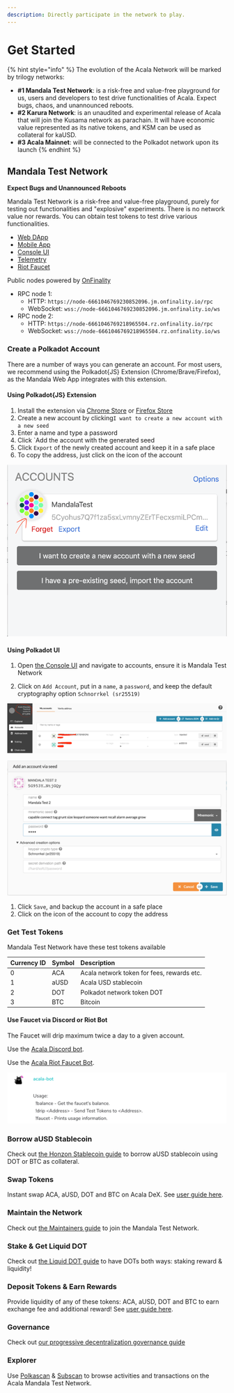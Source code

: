 ```yaml
---
description: Directly participate in the network to play.
---
```


# Get Started

{% hint style="info" %}
The evolution of the Acala Network will be marked by trilogy networks:

* **\#1 Mandala Test Network**: is a risk-free and value-free playground for us, users and developers to test drive functionalities of Acala. Expect bugs, chaos, and unannounced reboots.
* **\#2 Karura Network**: is an unaudited and experimental release of Acala that will join the Kusama network as parachain. It will have economic value represented as its native tokens, and KSM can be used as collateral for kaUSD.
* **\#3 Acala Mainnet**: will be connected to the Polkadot network upon its launch
{% endhint %}

## Mandala Test Network

**Expect Bugs and Unannounced Reboots**

Mandala Test Network is a risk-free and value-free playground, purely for testing out functionalities and "explosive" experiments. There is no network value nor rewards. You can obtain test tokens to test drive various functionalities.

* [Web DApp](https://apps.acala.network/)
* [Mobile App](https://polkawallet.io/#download)
* [Console UI](https://console.acala.network/)
* [Telemetry](https://telemetry.polkadot.io/#list/Acala%20Mandala%20TC3)
* [Riot Faucet](https://riot.im/app/#/room/#acala-faucet:matrix.org)

Public nodes powered by [OnFinality](https://www.onfinality.io/)

* RPC node 1:
  * HTTP: `https://node-6661046769230852096.jm.onfinality.io/rpc`
  * WebSocket: `wss://node-6661046769230852096.jm.onfinality.io/ws`
* RPC node 2:
  * HTTP: `https://node-6661046769218965504.rz.onfinality.io/rpc`
  * WebSocket: `wss://node-6661046769218965504.rz.onfinality.io/ws`

### Create a Polkadot Account

There are a number of ways you can generate an account. For most users, we recommend using the Polkadot{JS} Extension \(Chrome/Brave/Firefox\), as the Mandala Web App integrates with this extension.

#### Using Polkadot{JS} Extension

1. Install the extension via [Chrome Store](https://chrome.google.com/webstore/detail/polkadot%7Bjs%7D-extension/mopnmbcafieddcagagdcbnhejhlodfdd?hl=en) or [Firefox Store](https://addons.mozilla.org/en-US/firefox/addon/polkadot-js-extension/)
2. Create a new account by clicking`I want to create a new account with a new seed`
3. Enter a name and type a password
4. Click \`Add the account with the generated seed
5. Click `Export` of the newly created account and keep it in a safe place
6. To copy the address, just click on the icon of the account

![](../.gitbook/assets/started_extension.png)

#### Using Polkadot UI

1. Open [the Console UI](https://console.acala.network/#/accounts) and navigate to accounts, ensure it is Mandala Test Network

 2. Click on `Add Account`, put in a `name`, a `password`, and keep the default cryptography option `Schnorrkel (sr25519)`

![Polkadot UI](../.gitbook/assets/started_ui.png)

![create](../.gitbook/assets/started_createacc.png)

1. Click `Save`, and backup the account in a safe place
2. Click on the icon of the account to copy the address

### Get Test Tokens

Mandala Test Network have these test tokens available

| Currency ID | Symbol | Description |
| :--- | :--- | :--- |
| 0 | ACA | Acala network token for fees, rewards etc. |
| 1 | aUSD | Acala USD stablecoin |
| 2 | DOT | Polkadot network token DOT |
| 3 | BTC | Bitcoin |

#### Use Faucet via Discord or Riot Bot

The Faucet will drip maximum twice a day to a given account.

Use the [Acala Discord bot](https://discord.gg/Huh7F4p).

Use the [Acala Riot Faucet Bot](https://riot.im/app/#/room/#acala-faucet:matrix.org). 

![faucet](../.gitbook/assets/started_faucet.png)

### Borrow aUSD Stablecoin

Check out [the Honzon Stablecoin guide](https://wiki.acala.network/learn/basics/honzon-stablecoin) to borrow aUSD stablecoin using DOT or BTC as collateral.

### Swap Tokens

Instant swap ACA, aUSD, DOT and BTC on Acala DeX. See [user guide here](https://wiki.acala.network/learn/basics/dex).

### Maintain the Network

Check out [the Maintainers guide](https://wiki.acala.network/maintain/network-maintainers) to join the Mandala Test Network.

### Stake & Get Liquid DOT

Check out [the Liquid DOT guide](https://wiki.acala.network/learn/basics/homa-liquid-dot) to have DOTs both ways: staking reward & liquidity!

### Deposit Tokens & Earn Rewards

Provide liquidity of any of these tokens: ACA, aUSD, DOT and BTC to earn exchange fee and additional reward! See [user guide here](https://wiki.acala.network/learn/basics/deposit-and-earn).

### Governance

Check out [our progressive decentralization governance guide](https://wiki.acala.network/maintain/governance-guides)

### Explorer

Use [Polkascan](https://polkascan.io/pre/acala-mandal) & [Subscan](https://acala-testnet.subscan.io/) to browse activities and transactions on the Acala Mandala Test Network.

